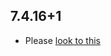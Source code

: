 ## 7.4.16+1

- Please [look to this](https://dooboolab.github.io/flutter_sound/book/CHANGELOG.html)

